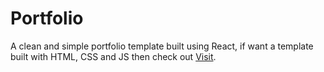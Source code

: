 # Portfolio

A clean and simple portfolio template built using React, if want a template built with HTML, CSS and JS then check out [Visit](https://github.com/rajshekhar26/cleanfolio-minimal).
